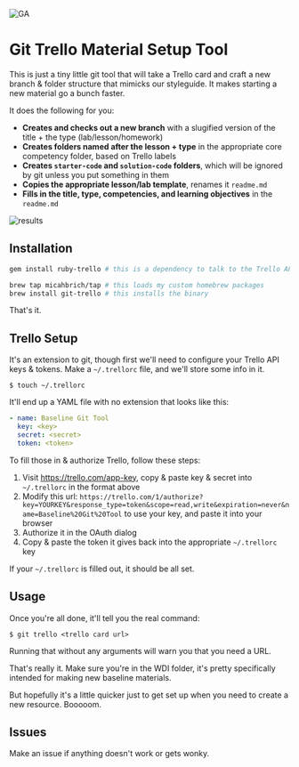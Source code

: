 ![GA](https://camo.githubusercontent.com/6ce15b81c1f06d716d753a61f5db22375fa684da/68747470733a2f2f67612d646173682e73332e616d617a6f6e6177732e636f6d2f70726f64756374696f6e2f6173736574732f6c6f676f2d39663838616536633963333837313639306533333238306663663535376633332e706e67)
# Git Trello Material Setup Tool

This is just a tiny little git tool that will take a Trello card and craft a new branch & folder structure that mimicks our styleguide. It makes starting a new material go a bunch faster.

It does the following for you:

- **Creates and checks out a new branch** with a slugified version of the title + the type (lab/lesson/homework)
- **Creates folders named after the lesson + type** in the appropriate core competency folder, based on Trello labels
- **Creates `starter-code` and `solution-code` folders**, which will be ignored by git unless you put something in them
- **Copies the appropriate lesson/lab template**, renames it `readme.md`
- **Fills in the title, type, competencies, and learning objectives** in the `readme.md`

![results](https://cloud.githubusercontent.com/assets/25366/8445587/f9ae1cdc-1f53-11e5-99fd-b80a37f688aa.png)

## Installation

```bash
gem install ruby-trello # this is a dependency to talk to the Trello API

brew tap micahbrich/tap # this loads my custom homebrew packages
brew install git-trello # this installs the binary
```

That's it.

## Trello Setup

It's an extension to git, though first we'll need to configure your Trello API keys & tokens. Make a `~/.trellorc` file, and we'll store some info in it.

```shell
$ touch ~/.trellorc
```

It'll end up a YAML file with no extension that looks like this:

```yaml
- name: Baseline Git Tool
  key: <key>
  secret: <secret>
  token: <token>
```

To fill those in & authorize Trello, follow these steps:

1. Visit https://trello.com/app-key, copy & paste key & secret into `~/.trellorc` in the format above
2. Modify this url: 
``https://trello.com/1/authorize?key=YOURKEY&response_type=token&scope=read,write&expiration=never&name=Baseline%20Git%20Tool`` to use your key, and paste it into your browser
3. Authorize it in the OAuth dialog
4. Copy & paste the token it gives back into the appropriate `~/.trellorc` key

If your `~/.trellorc` is filled out, it should be all set.

## Usage

Once you're all done, it'll tell you the real command:

```
$ git trello <trello card url>
```

Running that without any arguments will warn you that you need a URL. 

That's really it. Make sure you're in the WDI folder, it's pretty specifically intended for making new baseline materials.

But hopefully it's a little quicker just to get set up when you need to create a new resource. Booooom.

## Issues

Make an issue if anything doesn't work or gets wonky.
